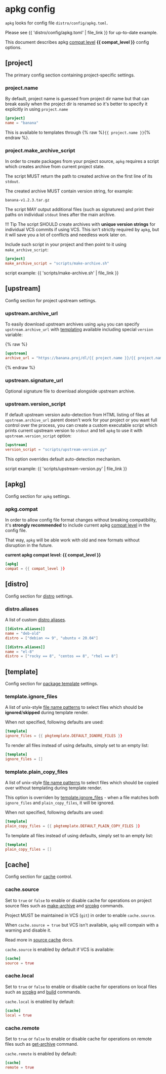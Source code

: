 # apkg config

`apkg` looks for config file `distro/config/apkg.toml`.

Please see {{ 'distro/config/apkg.toml' | file_link }} for up-to-date example.

This document describes apkg
[compat level](#apkgcompat) **{{ compat_level }}**
config options.


## [project]

The primary config section containing project-specific settings.

### project.name

By default, project name is guessed from project dir name but that can break
easily when the project dir is renamed so it's better to specify it explicitly
in using `project.name`

```toml
[project]
name = "banana"
```

This is available to templates through {% raw %}`{{ project.name }}`{% endraw %}.

### project.make_archive_script

In order to create packages from your project source, `apkg` requires a script
which creates archive from current project state.

The script MUST return the path to created archive on the first line of its
`stdout`.

The created archive MUST contain version string, for example:

```
banana-v1.2.3.tar.gz
```

The script MAY output additional files (such as signatures) and print their
paths on individual `stdout` lines after the main archive.

!!! Tip
    The script SHOULD create archives with **unique version strings** for individual
    VCS commits if using VCS. This isn't strictly required by `apkg`, but it will
    save you a lot of conflicts and needless work later on.

Include such script in your project and then point to it using `make_archive_script`:

```toml
[project]
make_archive_script = "scripts/make-archive.sh"
```

script example: {{ 'scripts/make-archive.sh' | file_link  }}

## [upstream]

Config section for project upstream settings.

### upstream.archive_url

To easily download upstream archives using `apkg` you can specify
`upstream.archive_url` with [templating](templates.md) available including
special `version` variable:

{% raw %}
```toml
[upstream]
archive_url = "https://banana.proj/dl/{{ project.name }}/{{ project.name }}-{{ version }}.tar.xz"
```
{% endraw %}

### upstream.signature_url

Optional signature file to download alongside upstream archive.

### upstream.version_script

If default upstream version auto-detection from HTML listing of files at
`upstream.archive_url` parent doesn't work for your project or you want full
control over the process, you can create a custom executable script which
prints current upstream version to `stdout` and tell `apkg` to use it
with `upstream.version_script` option:

```toml
[upstream]
version_script = "scripts/upstream-version.py"
```

This option overrides default auto-detection mechanism.

script example: {{ 'scripts/upstream-version.py' | file_link  }}


## [apkg]

Config section for `apkg` settings.

### apkg.compat

In order to allow config file format changes without breaking compatibility,
it's **strongly recommended** to include current apkg [compat level](compat.md)
in the config file.

That way, `apkg` will be able work with old and new formats without disruption in the future.

**current apkg compat level: {{ compat_level }}**

```toml
[apkg]
compat = {{ compat_level }}
```


## [distro]

Config section for [distro](distro.md) settings.

### distro.aliases

A list of custom [distro aliases](distro.md#distro-aliases).

```toml
[[distro.aliases]]
name = "deb-old"
distro = ["debian <= 9", "ubuntu < 20.04"]

[[distro.aliases]]
name = "el-8"
distro = ["rocky == 8", "centos == 8", "rhel == 8"]
```


## [template]

Config section for [package template](templates.md) settings.


### template.ignore_files

A list of unix-style [file name patterns] to select files which should be
**ignored**/**skipped** during template render.

When not specified, following defaults are used:

```toml
[template]
ignore_files = {{ pkgtemplate.DEFAULT_IGNORE_FILES }}
```

To render all files instead of using defaults, simply set to an empty list:

```toml
[template]
ignore_files = []
```

### template.plain_copy_files

A list of unix-style [file name patterns] to select files which should be
copied over without templating during template render.

This option is overriden by [template.ignore_files](#templateignore_files) -
when a file matches both `ignore_files` and `plain_copy_files`, it will be
ignored.

When not specified, following defaults are used:

```toml
[template]
plain_copy_files = {{ pkgtemplate.DEFAULT_PLAIN_COPY_FILES }}
```

To template all files instead of using defaults, simply set to an empty list:

```toml
[template]
plain_copy_files = []
```

## [cache]

Config section for [cache](cache.md) control.

### cache.source

Set to `true` or `false` to enable or disable cache for operations
on project source files such as [make-archive](commands.md#make-archive)
and [srcpkg](commands.md#srcpkg) commands.

Project MUST be maintained in VCS (`git`) in order to enable `cache.source`.

When `cache.source = true` but VCS isn't available,
`apkg` will compain with a warning and disable it.

Read more in [source cache](cache.md#source-cache) docs.

`cache.source` is enabled by default if VCS is available:

```toml
[cache]
source = true
```

### cache.local

Set to `true` or `false` to enable or disable cache for operations
on local files such as [srcpkg](commands.md#srcpkg)
and [build](commands.md#build) commands.

`cache.local` is enabled by default:

```toml
[cache]
local = true
```

### cache.remote

Set to `true` or `false` to enable or disable cache for operations
on remote files such as [get-archive](commands.md#get-archive) command.

`cache.remote` is enabled by default:

```toml
[cache]
remote = true
```


[file name patterns]: https://docs.python.org/3/library/fnmatch.html
